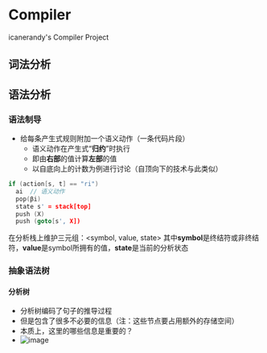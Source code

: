 # Compiler
icanerandy's Compiler Project

## 词法分析

## 语法分析
### 语法制导
- 给每条产生式规则附加一个语义动作（一条代码片段）
  - 语义动作在产生式“**归约**”时执行
  - 即由**右部**的值计算**左部**的值
  - 以自底向上的计数为例进行讨论（自顶向下的技术与此类似）
```cpp
if (action[s, t] == "ri")
  ai  // 语义动作
  pop(βi)
  state s' = stack[top]
  push (X)
  push (goto[s', X])
```
在分析栈上维护三元组：<symbol, value, state>
其中**symbol**是终结符或非终结符，**value**是symbol所拥有的值，**state**是当前的分析状态
### 抽象语法树
#### 分析树
- 分析树编码了句子的推导过程
- 但是包含了很多不必要的信息（注：这些节点要占用额外的存储空间）
- 本质上，这里的哪些信息是重要的？
- ![image](https://user-images.githubusercontent.com/97227323/234457726-8aee58e7-e0e8-4935-a3a4-89db7d076e50.png)
